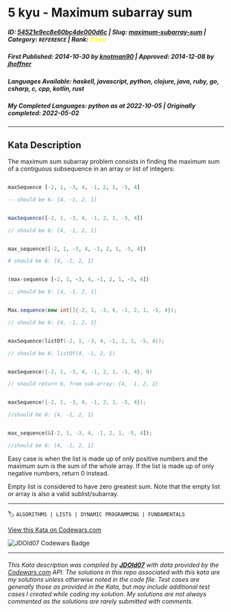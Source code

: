 # 5 kyu - Maximum  subarray sum

##### **ID**: [54521e9ec8e60bc4de000d6c](https://www.codewars.com/kata/54521e9ec8e60bc4de000d6c) | **Slug**: [maximum-subarray-sum](https://www.codewars.com/kata/54521e9ec8e60bc4de000d6c) | **Category**: `REFERENCE` | **Rank**: <span style="color:yellow">5 kyu</span>

##### **First Published**: 2014-10-30 ***by*** [knotman90](https://www.codewars.com/users/knotman90) | **Approved**: 2014-12-08 ***by*** [jhoffner](https://www.codewars.com/users/jhoffner)

##### **Languages Available**: haskell, javascript, python, clojure, java, ruby, go, csharp, c, cpp, kotlin, rust

##### **My Completed Languages**: python ***as at*** 2022-10-05 | **Originally completed**: 2022-05-02

---

## Kata Description


The maximum sum subarray problem consists in finding the maximum sum of a contiguous subsequence in an array or list of integers:



```haskell

maxSequence [-2, 1, -3, 4, -1, 2, 1, -5, 4]

-- should be 6: [4, -1, 2, 1]

```

```javascript

maxSequence([-2, 1, -3, 4, -1, 2, 1, -5, 4])

// should be 6: [4, -1, 2, 1]

```

```python

max_sequence([-2, 1, -3, 4, -1, 2, 1, -5, 4])

# should be 6: [4, -1, 2, 1]

```

```clojure

(max-sequence [-2, 1, -3, 4, -1, 2, 1, -5, 4])

;; should be 6: [4, -1, 2, 1]

```

```java

Max.sequence(new int[]{-2, 1, -3, 4, -1, 2, 1, -5, 4});

// should be 6: {4, -1, 2, 1}

```

```kotlin

maxSequence(listOf(-2, 1, -3, 4, -1, 2, 1, -5, 4));

// should be 6: listOf(4, -1, 2, 1)

```

```c

maxSequence({-2, 1, -3, 4, -1, 2, 1, -5, 4}, 9)

// should return 6, from sub-array: {4, -1, 2, 1}

```

```cpp

maxSequence({-2, 1, -3, 4, -1, 2, 1, -5, 4});

//should be 6: {4, -1, 2, 1}

```

```rust

max_sequence(&[-2, 1, -3, 4, -1, 2, 1, -5, 4]);

//should be 6: [4, -1, 2, 1]

```



Easy case is when the list is made up of only positive numbers and the maximum sum is the sum of the whole array. If the list is made up of only negative numbers, return 0 instead.



Empty list is considered to have zero greatest sum. Note that the empty list or array is also a valid sublist/subarray.



---


🏷 `ALGORITHMS | LISTS | DYNAMIC PROGRAMMING | FUNDAMENTALS`


[View this Kata on Codewars.com](https://www.codewars.com/kata/54521e9ec8e60bc4de000d6c)

![](https://www.codewars.com/users/jdold07/badges/large "JDOld07 Codewars Badge")

---

###### *This Kata description was compiled by [**JDOld07**](https://tpstech.dev) with data provided by the [Codewars.com](https://www.codewars.com) API.  The solutions in this repo associated with this kata are my solutions unless otherwise noted in the code file.  Test cases are generally those as provided in the Kata, but may include additional test cases I created while coding my solution.  My solutions are not always commented as the solutions are rarely submitted with comments.*
